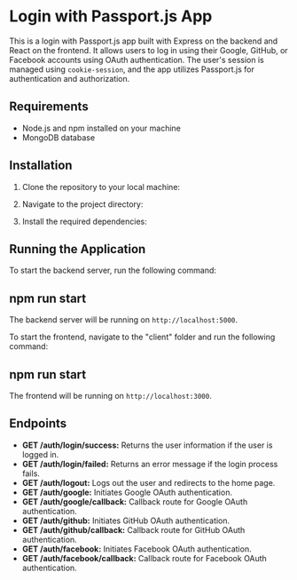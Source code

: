 # Login with Passport.js App

This is a login with Passport.js app built with Express on the backend and React on the frontend. It allows users to log in using their Google, GitHub, or Facebook accounts using OAuth authentication. The user's session is managed using `cookie-session`, and the app utilizes Passport.js for authentication and authorization.

## Requirements

- Node.js and npm installed on your machine
- MongoDB database

## Installation

1. Clone the repository to your local machine:


2. Navigate to the project directory:


3. Install the required dependencies:


## Running the Application

To start the backend server, run the following command:

## npm run start


The backend server will be running on `http://localhost:5000`.

To start the frontend, navigate to the "client" folder and run the following command:

## npm run start



The frontend will be running on `http://localhost:3000`.

## Endpoints

- **GET /auth/login/success:** Returns the user information if the user is logged in.
- **GET /auth/login/failed:** Returns an error message if the login process fails.
- **GET /auth/logout:** Logs out the user and redirects to the home page.
- **GET /auth/google:** Initiates Google OAuth authentication.
- **GET /auth/google/callback:** Callback route for Google OAuth authentication.
- **GET /auth/github:** Initiates GitHub OAuth authentication.
- **GET /auth/github/callback:** Callback route for GitHub OAuth authentication.
- **GET /auth/facebook:** Initiates Facebook OAuth authentication.
- **GET /auth/facebook/callback:** Callback route for Facebook OAuth authentication.


